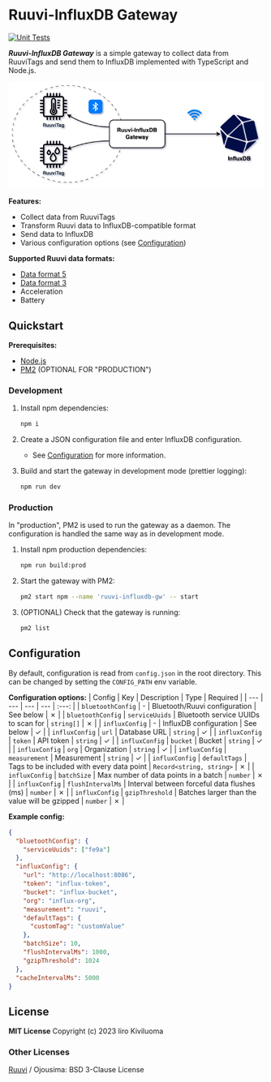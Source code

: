 # Ruuvi-InfluxDB Gateway

[![Unit Tests](https://github.com/iiroki/ruuvi-influxdb-gw/actions/workflows/unit-tests.yml/badge.svg?branch=main)](https://github.com/iiroki/ruuvi-influxdb-gw/actions/workflows/unit-tests.yml)

**_Ruuvi-InfluxDB Gateway_** is a simple gateway to collect data from RuuviTags and send them to InfluxDB implemented with TypeScript and Node.js.

![](./docs/ruuvi-influxdb-gw.drawio.png)

**Features:**
- Collect data from RuuviTags
- Transform Ruuvi data to InfluxDB-compatible format
- Send data to InfluxDB
- Various configuration options (see [Configuration](#configuration))

**Supported Ruuvi data formats:**
- [Data format 5](https://docs.ruuvi.com/communication/bluetooth-advertisements/data-format-5-rawv2)
- [Data format 3](https://docs.ruuvi.com/communication/bluetooth-advertisements/data-format-3-rawv1)
- Acceleration
- Battery

## Quickstart

**Prerequisites:**
- [Node.js](https://nodejs.org/en/)
- [PM2](https://pm2.keymetrics.io/) (OPTIONAL FOR "PRODUCTION")

### Development

1. Install npm dependencies:
    ```bash
    npm i
    ```

2. Create a JSON configuration file and enter InfluxDB configuration.
    - See [Configuration](#configuration) for more information.

3. Build and start the gateway in development mode (prettier logging):
    ```bash
    npm run dev
    ```

### Production

In "production", PM2 is used to run the gateway as a daemon.
The configuration is handled the same way as in development mode.

1. Install npm production dependencies:
    ```bash
    npm run build:prod
    ```

2. Start the gateway with PM2:
    ```bash
    pm2 start npm --name 'ruuvi-influxdb-gw' -- start
    ```

3. (OPTIONAL) Check that the gateway is running:
    ```bash
    pm2 list
    ```

## Configuration

By default, configuration is read from `config.json` in the root directory.
This can be changed by setting the `CONFIG_PATH` env variable.

**Configuration options:**
| Config | Key | Description | Type | Required |
| --- | --- | --- | --- | :---: |
| `bluetoothConfig` | - | Bluetooth/Ruuvi configuration | See below | &cross; |
| `bluetoothConfig` | `serviceUuids` | Bluetooth service UUIDs to scan for | `string[]` | &cross; |
| `influxConfig` | - | InfluxDB configuration | See below | &check; |
| `influxConfig` | `url` | Database URL | `string` | &check; |
| `influxConfig` | `token` | API token | `string` | &check; |
| `influxConfig` | `bucket` | Bucket | `string` | &check; |
| `influxConfig` | `org` | Organization | `string` | &check; |
| `influxConfig` | `measurement` | Measurement  | `string` | &check; |
| `influxConfig` | `defaultTags` | Tags to be included with every data point  | `Record<string, string>` | &cross; |
| `influxConfig` | `batchSize` | Max number of data points in a batch | `number` | &cross; |
| `influxConfig` | `flushIntervalMs` | Interval between forceful data flushes (ms) | `number` | &cross; |
| `influxConfig` | `gzipThreshold` | Batches larger than the value will be gzipped | `number` | &cross; |

**Example config:**

```json
{
  "bluetoothConfig": {
    "serviceUuids": ["fe9a"]
  },
  "influxConfig": {
    "url": "http://localhost:8086",
    "token": "influx-token",
    "bucket": "influx-bucket",
    "org": "influx-org",
    "measurement": "ruuvi",
    "defaultTags": {
      "customTag": "customValue"
    },
    "batchSize": 10,
    "flushIntervalMs": 1000,
    "gzipThreshold": 1024
  },
  "cacheIntervalMs": 5000
}
```

## License

**MIT License** Copyright (c) 2023 Iiro Kiviluoma

### Other Licenses

[Ruuvi](https://ruuvi.com/) / Ojousima: BSD 3-Clause License
